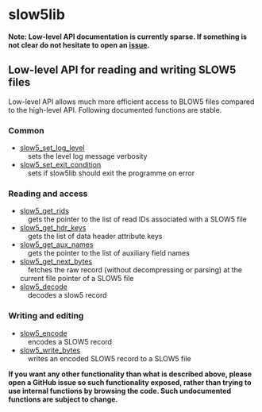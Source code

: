 # slow5lib

**Note: Low-level API documentation is currently sparse. If something is not clear do not hesitate to open an [issue](https://github.com/hasindu2008/slow5lib/issues).**

## Low-level API for reading and writing SLOW5 files

Low-level API allows much more efficient access to BLOW5 files compared to the high-level API.  Following documented functions are stable.

### Common

* [slow5_set_log_level](low_level_api/slow5_set_log_level.md)<br/>
  &nbsp;&nbsp;&nbsp;&nbsp;sets the level log message verbosity
* [slow5_set_exit_condition](low_level_api/slow5_set_exit_condition.md)<br/>
  &nbsp;&nbsp;&nbsp;&nbsp;sets if slow5lib should exit the programme on error


### Reading and access

* [slow5_get_rids](low_level_api/slow5_get_rids.md)<br/>
  &nbsp;&nbsp;&nbsp;&nbsp;gets the pointer to the list of read IDs associated with a SLOW5 file
* [slow5_get_hdr_keys](low_level_api/slow5_get_hdr_keys.md)<br/>
  &nbsp;&nbsp;&nbsp;&nbsp;gets the list of data header attribute keys
* [slow5_get_aux_names](low_level_api/slow5_get_aux_names.md)<br/>
  &nbsp;&nbsp;&nbsp;&nbsp;gets the pointer to the list of auxiliary field names
* [slow5_get_next_bytes](low_level_api/slow5_get_next_bytes.md)<br/>
  &nbsp;&nbsp;&nbsp;&nbsp;fetches the raw record (without decompressing or parsing) at the current file pointer of a SLOW5 file
* [slow5_decode](low_level_api/slow5_decode.md)<br/>
  &nbsp;&nbsp;&nbsp;&nbsp;decodes a slow5 record


### Writing and editing

* [slow5_encode](low_level_api/encode.md)<br/>
  &nbsp;&nbsp;&nbsp;&nbsp;encodes a SLOW5 record
* [slow5_write_bytes](low_level_api/slow5_write_bytes.md)<br/>
  &nbsp;&nbsp;&nbsp;&nbsp;writes an encoded SLOW5 record to a SLOW5 file


**If you want any other functionality than what is described above, please open a GitHub issue so such functionality exposed, rather than trying to use internal functions by browsing the code. Such undocumented functions are subject to change.**